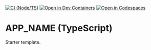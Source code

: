 [![CI (Node/TS)](https://github.com/aj007-art/ts-template/actions/workflows/ci.yml/badge.svg)](https://github.com/aj007-art/ts-template/actions/workflows/ci.yml) 
[![Open in Dev Containers](https://img.shields.io/badge/-Open%20in%20Dev%20Containers-blue?logo=visualstudiocode)](https://vscode.dev/redirect?url=https://github.com/aj007-art/ts-template) 
[![Open in Codespaces](https://github.com/codespaces/badge.svg)](https://github.com/codespaces/new?hide_repo_select=true&repo=OWNER%2FREPO)

# __APP_NAME__ (TypeScript)

Starter template.
